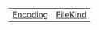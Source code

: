 |                                              |                                              |
| -------------------------------------------- | -------------------------------------------- |
| [Encoding](/sample/aot/system/enum/encoding) | [FileKind](/sample/aot/system/enum/filekind) |